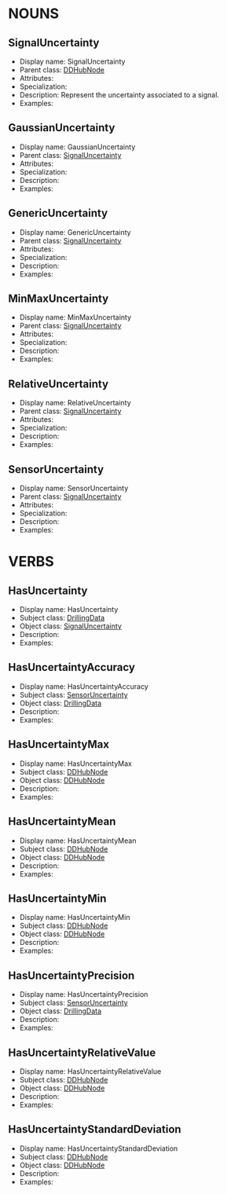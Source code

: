 # NOUNS
## SignalUncertainty <!-- NOUN -->
- Display name: SignalUncertainty
- Parent class: [DDHubNode](./DrillingDataSemantics.md#DDHubNode-)
- Attributes:
- Specialization:
- Description: Represent the uncertainty associated to a signal. 
- Examples:
## GaussianUncertainty <!-- NOUN -->
- Display name: GaussianUncertainty
- Parent class: [SignalUncertainty](./Uncertainty.md#SignalUncertainty-)
- Attributes:
- Specialization:
- Description: 
- Examples:
## GenericUncertainty <!-- NOUN -->
- Display name: GenericUncertainty
- Parent class: [SignalUncertainty](./Uncertainty.md#SignalUncertainty-)
- Attributes:
- Specialization:
- Description: 
- Examples:
## MinMaxUncertainty <!-- NOUN -->
- Display name: MinMaxUncertainty
- Parent class: [SignalUncertainty](./Uncertainty.md#SignalUncertainty-)
- Attributes:
- Specialization:
- Description: 
- Examples:
## RelativeUncertainty <!-- NOUN -->
- Display name: RelativeUncertainty
- Parent class: [SignalUncertainty](./Uncertainty.md#SignalUncertainty-)
- Attributes:
- Specialization:
- Description: 
- Examples:
## SensorUncertainty <!-- NOUN -->
- Display name: SensorUncertainty
- Parent class: [SignalUncertainty](./Uncertainty.md#SignalUncertainty-)
- Attributes:
- Specialization:
- Description: 
- Examples:


# VERBS
## HasUncertainty <!-- VERB -->
- Display name: HasUncertainty
- Subject class: [DrillingData](./DrillingDataSemantics.md#DrillingData-)
- Object class: [SignalUncertainty](./Uncertainty.md#SignalUncertainty-)
- Description: 
- Examples: 
## HasUncertaintyAccuracy <!-- VERB -->
- Display name: HasUncertaintyAccuracy
- Subject class: [SensorUncertainty](./Uncertainty.md#SensorUncertainty-)
- Object class: [DrillingData](./DrillingDataSemantics.md#DrillingData-)
- Description: 
- Examples: 
## HasUncertaintyMax <!-- VERB -->
- Display name: HasUncertaintyMax
- Subject class: [DDHubNode](./DrillingDataSemantics.md#DDHubNode-)
- Object class: [DDHubNode](./DrillingDataSemantics.md#DDHubNode-)
- Description: 
- Examples: 
## HasUncertaintyMean <!-- VERB -->
- Display name: HasUncertaintyMean
- Subject class: [DDHubNode](./DrillingDataSemantics.md#DDHubNode-)
- Object class: [DDHubNode](./DrillingDataSemantics.md#DDHubNode-)
- Description: 
- Examples: 
## HasUncertaintyMin <!-- VERB -->
- Display name: HasUncertaintyMin
- Subject class: [DDHubNode](./DrillingDataSemantics.md#DDHubNode-)
- Object class: [DDHubNode](./DrillingDataSemantics.md#DDHubNode-)
- Description: 
- Examples: 
## HasUncertaintyPrecision <!-- VERB -->
- Display name: HasUncertaintyPrecision
- Subject class: [SensorUncertainty](./Uncertainty.md#SensorUncertainty-)
- Object class: [DrillingData](./DrillingDataSemantics.md#DrillingData-)
- Description: 
- Examples: 
## HasUncertaintyRelativeValue <!-- VERB -->
- Display name: HasUncertaintyRelativeValue
- Subject class: [DDHubNode](./DrillingDataSemantics.md#DDHubNode-)
- Object class: [DDHubNode](./DrillingDataSemantics.md#DDHubNode-)
- Description: 
- Examples: 
## HasUncertaintyStandardDeviation <!-- VERB -->
- Display name: HasUncertaintyStandardDeviation
- Subject class: [DDHubNode](./DrillingDataSemantics.md#DDHubNode-)
- Object class: [DDHubNode](./DrillingDataSemantics.md#DDHubNode-)
- Description: 
- Examples: 
